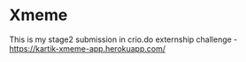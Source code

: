 # Xmeme

This is my stage2 submission in crio.do externship challenge - https://kartik-xmeme-app.herokuapp.com/
